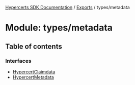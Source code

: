 [Hypercerts SDK Documentation](../README.md) / [Exports](../modules.md) / types/metadata

# Module: types/metadata

## Table of contents

### Interfaces

- [HypercertClaimdata](../interfaces/types_metadata.HypercertClaimdata.md)
- [HypercertMetadata](../interfaces/types_metadata.HypercertMetadata.md)
